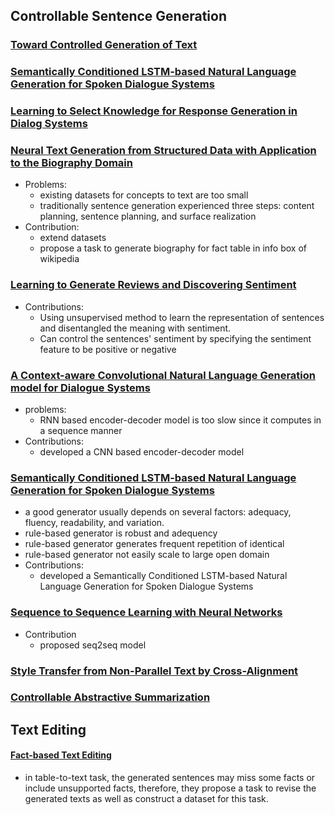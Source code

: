 ## Controllable Sentence Generation

### [Toward Controlled Generation of Text](https://arxiv.org/pdf/1703.00955.pdf)

### [Semantically Conditioned LSTM-based Natural Language Generation for Spoken Dialogue Systems](https://arxiv.org/pdf/1508.01745.pdf)

### [Learning to Select Knowledge for Response Generation in Dialog Systems](https://arxiv.org/pdf/1902.04911.pdf)

### [Neural Text Generation from Structured Data with Application to the Biography Domain](https://www.aclweb.org/anthology/D16-1128.pdf)

- Problems:
  - existing datasets for concepts to text are too small
  - traditionally sentence generation experienced three steps: content planning, sentence planning, and surface realization
- Contribution:
  - extend datasets
  - propose a task to generate biography for fact table in info box of wikipedia

### [Learning to Generate Reviews and Discovering Sentiment](https://arxiv.org/pdf/1704.01444.pdf) 

- Contributions:
  - Using unsupervised method to learn the representation of sentences and disentangled the meaning with sentiment.
  - Can control the sentences' sentiment by specifying the sentiment feature to be positive or negative

### [A Context-aware Convolutional Natural Language Generation model for Dialogue Systems](https://www.aclweb.org/anthology/W18-5020.pdf)

- problems:
  - RNN based encoder-decoder model is too slow since it computes in a sequence manner
- Contributions:
  -  developed a CNN based encoder-decoder model 

### [Semantically Conditioned LSTM-based Natural Language Generation for Spoken Dialogue Systems](https://www.aclweb.org/anthology/D15-1199.pdf) 

- a good generator usually depends on several factors: adequacy, fluency, readability, and variation.
- rule-based generator is robust and adequency
- rule-based generator generates frequent repetition of identical
- rule-based generator not easily scale to large open domain
- Contributions:
  - developed a Semantically Conditioned LSTM-based Natural Language Generation for Spoken Dialogue Systems

### [Sequence to Sequence Learning with Neural Networks](https://arxiv.org/pdf/1409.3215.pdf)

- Contribution
  - proposed seq2seq model

### [Style Transfer from Non-Parallel Text by Cross-Alignment](https://arxiv.org/pdf/1705.09655.pdf)

### [Controllable Abstractive Summarization](https://arxiv.org/pdf/1711.05217.pdf)


## Text Editing
#### [Fact-based Text Editing](https://www.aclweb.org/anthology/2020.acl-main.17.pdf)
- in table-to-text task, the generated sentences may miss some facts or include unsupported facts, therefore, they propose a task to revise the generated texts as well as construct a dataset for this task. 

